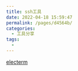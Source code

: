 ```yaml
---
title: ssh工具
date: 2022-04-18 15:59:47
permalink: /pages/d4564b/
categories:
  - 工具分享
tags:
  - 
---
```


[electerm](https://electerm.html5beta.com/)